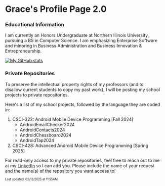 # Grace's Profile Page 2.0

### Educational Information
I am currently an Honors Undergraduate at Northern Illinois University, pursuing a BS in Computer Science. I am emphasizing Enterprise Software and minoring in Business Administration and Business Innovation & Entrepreneurship.
   
[![My GitHub stats](https://github-readme-stats.vercel.app/api?username=gesanner&hide=contribs&show_icons=true&theme=dracula)](https://github.com/anuraghazra/github-readme-stats)

### Private Repositories

To preserve the intellectual property rights of my professors (and to disallow current students to copy my past work), I will be posting my school projects to private repositories.

Here's a list of my school projects, followed by the language they are coded in:
1. CSCI-322: Android Mobile Device Programming [Fall 2024]
     - AndroidEmailChecker2024
     - AndroidContacts2024
     - AndroidChessboard2024
     - AndroidTap2024
2. CSCI-428: Advanced Android Mobile Device Programming [Spring 2025]

For read-only access to my private repositories, feel free to reach out to me at my [LinkedIn](https://www.linkedin.com/in/grace-sanner-867138300/) so I can add you.
Please include the name of your request and the name(s) of the repository you want access to!

<sup><sub>Last updated: 02/13/2025 at 11:55AM </sub></sup>
